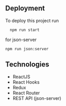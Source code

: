 ## Deployment

To deploy this project run

```bash
  npm run start
```

for json-server

```
npm run json:server
```

## Technologies

- ReactJS
- React Hooks
- Redux
- React Router
- REST API (json-server)
